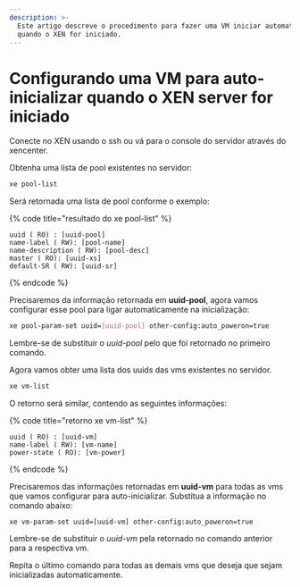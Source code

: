 ```yaml
---
description: >-
  Este artigo descreve o procedimento para fazer uma VM iniciar automaticamente
  quando o XEN for iniciado.
---
```


# Configurando uma VM para auto-inicializar quando o XEN server for iniciado

Conecte no XEN usando o ssh ou vá para o console do servidor através do xencenter.

Obtenha uma lista de pool existentes no servidor:

```bash
xe pool-list
```

Será retornada uma lista de pool conforme o exemplo:

{% code title="resultado do xe pool-list" %}
```
uuid ( RO) : [uuid-pool]
name-label ( RW): [pool-name]
name-description ( RW): [pool-desc]
master ( RO): [uuid-xs]
default-SR ( RW): [uuid-sr]
```
{% endcode %}

Precisaremos da informação retornada em **uuid-pool**, agora vamos configurar esse pool para ligar automaticamente na inicialização:

```bash
xe pool-param-set uuid=[uuid-pool] other-config:auto_poweron=true
```

Lembre-se de substituir o _uuid-pool_ pelo que foi retornado no primeiro comando.

Agora vamos obter uma lista dos uuids das vms existentes no servidor.

```bash
xe vm-list
```

O retorno será similar, contendo as seguintes informações:

{% code title="retorno xe vm-list" %}
```
uuid ( RO) : [uuid-vm]
name-label ( RW): [vm-name]
power-state ( RO): [vm-power]
```
{% endcode %}

Precisaremos das informações retornadas em **uuid-vm** para todas as vms que vamos configurar para auto-inicializar. Substitua a informação no comando abaixo:

```
xe vm-param-set uuid=[uuid-vm] other-config:auto_poweron=true
```

Lembre-se de substituir o _uuid-vm_ pela retornado no comando anterior para a respectiva vm.

Repita o último comando para todas as demais vms que deseja que sejam inicializadas automaticamente.
